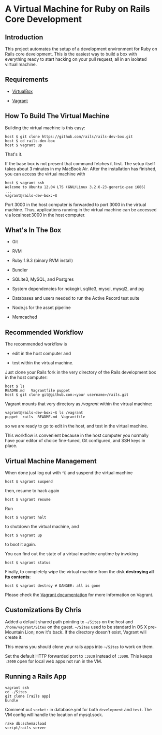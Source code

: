 # A Virtual Machine for Ruby on Rails Core Development

## Introduction

This project automates the setup of a development environment for Ruby on Rails core development. This is the easiest way to build a box with everything ready to start hacking on your pull request, all in an isolated virtual machine.

## Requirements

* [VirtualBox](https://www.virtualbox.org)

* [Vagrant](http://vagrantup.com)

## How To Build The Virtual Machine

Building the virtual machine is this easy:

    host $ git clone https://github.com/rails/rails-dev-box.git
    host $ cd rails-dev-box
    host $ vagrant up

That's it.

If the base box is not present that command fetches it first. The setup itself takes about 3 minutes in my MacBook Air. After the installation has finished, you can access the virtual machine with

    host $ vagrant ssh
    Welcome to Ubuntu 12.04 LTS (GNU/Linux 3.2.0-23-generic-pae i686)
    ...
    vagrant@rails-dev-box:~$

Port 3000 in the host computer is forwarded to port 3000 in the virtual machine. Thus, applications running in the virtual machine can be accessed via localhost:3000 in the host computer.

## What's In The Box

* Git

* RVM

* Ruby 1.9.3 (binary RVM install)

* Bundler

* SQLite3, MySQL, and Postgres

* System dependencies for nokogiri, sqlite3, mysql, mysql2, and pg

* Databases and users needed to run the Active Record test suite

* Node.js for the asset pipeline

* Memcached

## Recommended Workflow

The recommended workflow is

* edit in the host computer and

* test within the virtual machine.

Just clone your Rails fork in the very directory of the Rails development box in the host computer:

    host $ ls
    README.md   Vagrantfile puppet
    host $ git clone git@github.com:<your username>/rails.git

Vagrant mounts that very directory as _/vagrant_ within the virtual machine:

    vagrant@rails-dev-box:~$ ls /vagrant
    puppet  rails  README.md  Vagrantfile

so we are ready to go to edit in the host, and test in the virtual machine.

This workflow is convenient because in the host computer you normally have your editor of choice fine-tuned, Git configured, and SSH keys in place.

## Virtual Machine Management

When done just log out with `^D` and suspend the virtual machine

    host $ vagrant suspend

then, resume to hack again

    host $ vagrant resume

Run

    host $ vagrant halt

to shutdown the virtual machine, and

    host $ vagrant up

to boot it again.

You can find out the state of a virtual machine anytime by invoking

    host $ vagrant status

Finally, to completely wipe the virtual machine from the disk **destroying all its contents**:

    host $ vagrant destroy # DANGER: all is gone

Please check the [Vagrant documentation](http://vagrantup.com/v1/docs/index.html) for more information on Vagrant.

## Customizations By Chris

Added a default shared path pointing to `~/Sites` on the host and `/home/vagrant/Sites` on the guest. `~/Sites` used 
to be standard in OS X pre-Mountain Lion; now it's back. If the directory doesn't exist, Vagrant will create it.

This means you should clone your rails apps into `~/Sites` to work on them.

Set the default HTTP forwarded port to `:3030` instead of `:3000`. This keeps `:3000` open for local web apps not run 
in the VM.

## Running a Rails App

    vagrant ssh
    cd ./Sites 
    git clone [rails app]
    bundle
    
Comment out `socket:` in database.yml for both `development` and `test`. The VM config will handle the location of mysql.sock.
    
    rake db:schema:load
    script/rails server
